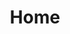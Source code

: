---
# Feel free to add content and custom Front Matter to this file.
# To modify the layout, see https://jekyllrb.com/docs/themes/#overriding-theme-defaults

layout: home
title: Home
heading: "Welcome to x11t200z's blog"
subheading: 'Ghi chép lại để lưu giữ những trải nghiệm, nghiền ngẫm nó thành kinh nghiệm, lan tỏa với mọi người để khiến chúng trở nên giá trị'
banner: '/assets/images/banners/home4.png'
---